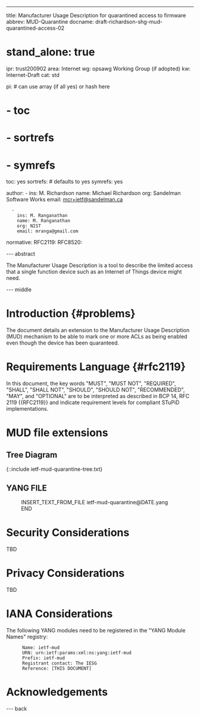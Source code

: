 ---
title: Manufacturer Usage Description for quarantined access to firmware
abbrev: MUD-Quarantine
docname: draft-richardson-shg-mud-quarantined-access-02

# stand_alone: true

ipr: trust200902
area: Internet
wg: opsawg Working Group (if adopted)
kw: Internet-Draft
cat: std

pi:    # can use array (if all yes) or hash here
#  - toc
#  - sortrefs
#  - symrefs
  toc: yes
  sortrefs:   # defaults to yes
  symrefs: yes

author:
      -
        ins: M. Richardson
        name: Michael Richardson
        org: Sandelman Software Works
        email: mcr+ietf@sandelman.ca

      -
        ins: M. Ranganathan
        name: M. Ranganathan
        org: NIST
        email: mranga@gmail.com


normative:
  RFC2119:
  RFC8520:

--- abstract

The Manufacturer Usage Description is a tool to describe the limited access
that a single function device such as an Internet of Things device might
need.

--- middle

# Introduction        {#problems}

The document details an extension to the Manufacturer Usage Description (MUD)
mechanism to be able to mark one or more ACLs as being enabled even though
the device has been quaranteed.

# Requirements Language {#rfc2119}

In this document, the key words "MUST", "MUST NOT", "REQUIRED",
"SHALL", "SHALL NOT", "SHOULD", "SHOULD NOT", "RECOMMENDED", "MAY",
and "OPTIONAL" are to be interpreted as described in BCP 14, RFC 2119
{{RFC2119}} and indicate requirement levels for compliant STuPiD
implementations.

# MUD file extensions

## Tree Diagram

{::include ietf-mud-quarantine-tree.txt}

## YANG FILE

<figure>
INSERT_TEXT_FROM_FILE ietf-mud-quarantine@DATE.yang END
</figure>

# Security Considerations

TBD

# Privacy Considerations

TBD

# IANA Considerations

The following YANG modules need to be registered in the "YANG Module Names" registry:

~~~~
      Name: ietf-mud
      URN: urn:ietf:params:xml:ns:yang:ietf-mud
      Prefix: ietf-mud
      Registrant contact: The IESG
      Reference: [THIS DOCUMENT]
~~~~


# Acknowledgements

--- back

